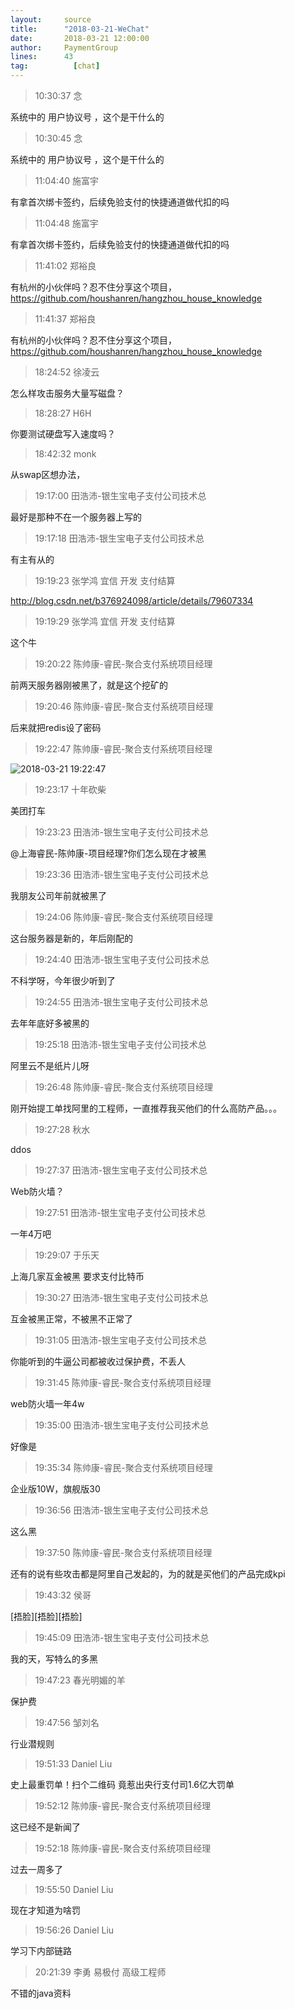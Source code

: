 ```yaml
---
layout:     source 
title:      "2018-03-21-WeChat"
date:       2018-03-21 12:00:00
author:     PaymentGroup
lines:      43 
tag:		  [chat]
---
```

> 10:30:37  念  
   
系统中的 用户协议号 ，这个是干什么的  
   
> 10:30:45  念  
   
系统中的 用户协议号 ，这个是干什么的  
   
> 11:04:40  施富宇  
   
有拿首次绑卡签约，后续免验支付的快捷通道做代扣的吗  
   
> 11:04:48  施富宇  
   
有拿首次绑卡签约，后续免验支付的快捷通道做代扣的吗  
   
> 11:41:02  郑裕良  
   
有杭州的小伙伴吗？忍不住分享这个项目，https://github.com/houshanren/hangzhou_house_knowledge  
   
> 11:41:37  郑裕良  
   
有杭州的小伙伴吗？忍不住分享这个项目，https://github.com/houshanren/hangzhou_house_knowledge  
   
> 18:24:52  徐凌云  
   
怎么样攻击服务大量写磁盘？  
   
> 18:28:27  H6H  
   
你要测试硬盘写入速度吗？  
   
> 18:42:32  monk  
   
从swap区想办法，  
   
> 19:17:00  田浩沛-银生宝电子支付公司技术总  
   
最好是那种不在一个服务器上写的  
   
> 19:17:18  田浩沛-银生宝电子支付公司技术总  
   
有主有从的  
   
> 19:19:23  张学鸿 宜信 开发 支付结算   
   
http://blog.csdn.net/b376924098/article/details/79607334  
   
> 19:19:29  张学鸿 宜信 开发 支付结算   
   
这个牛  
   
> 19:20:22  陈帅康-睿民-聚合支付系统项目经理  
   
前两天服务器刚被黑了，就是这个挖矿的  
   
> 19:20:46  陈帅康-睿民-聚合支付系统项目经理  
   
后来就把redis设了密码  
   
> 19:22:47  陈帅康-睿民-聚合支付系统项目经理  
   
![2018-03-21 19:22:47](http://static.cocolian.org/img/20180321_192247.png) 
   
> 19:23:17  十年砍柴  
   
美团打车  
   
> 19:23:23  田浩沛-银生宝电子支付公司技术总  
   
@上海睿民-陈帅康-项目经理?你们怎么现在才被黑  
   
> 19:23:36  田浩沛-银生宝电子支付公司技术总  
   
我朋友公司年前就被黑了  
   
> 19:24:06  陈帅康-睿民-聚合支付系统项目经理  
   
这台服务器是新的，年后刚配的  
   
> 19:24:40  田浩沛-银生宝电子支付公司技术总  
   
不科学呀，今年很少听到了  
   
> 19:24:55  田浩沛-银生宝电子支付公司技术总  
   
去年年底好多被黑的  
   
> 19:25:18  田浩沛-银生宝电子支付公司技术总  
   
阿里云不是纸片儿呀  
   
> 19:26:48  陈帅康-睿民-聚合支付系统项目经理  
   
刚开始提工单找阿里的工程师，一直推荐我买他们的什么高防产品。。。  
   
> 19:27:28  秋水  
   
ddos  
   
> 19:27:37  田浩沛-银生宝电子支付公司技术总  
   
Web防火墙？  
   
> 19:27:51  田浩沛-银生宝电子支付公司技术总  
   
一年4万吧  
   
> 19:29:07  于乐天  
   
上海几家互金被黑 要求支付比特币  
   
> 19:30:27  田浩沛-银生宝电子支付公司技术总  
   
互金被黑正常，不被黑不正常了  
   
> 19:31:05  田浩沛-银生宝电子支付公司技术总  
   
你能听到的牛逼公司都被收过保护费，不丢人  
   
> 19:31:45  陈帅康-睿民-聚合支付系统项目经理  
   
web防火墙一年4w  
   
> 19:35:00  田浩沛-银生宝电子支付公司技术总  
   
好像是  
   
> 19:35:34  陈帅康-睿民-聚合支付系统项目经理  
   
企业版10W，旗舰版30  
   
> 19:36:56  田浩沛-银生宝电子支付公司技术总  
   
这么黑  
   
> 19:37:50  陈帅康-睿民-聚合支付系统项目经理  
   
还有的说有些攻击都是阿里自己发起的，为的就是买他们的产品完成kpi  
   
> 19:43:32  侯哥  
   
[捂脸][捂脸][捂脸]  
   
> 19:45:09  田浩沛-银生宝电子支付公司技术总  
   
我的天，写特么的多黑  
   
> 19:47:23  春光明媚的羊  
   
保护费  
   
> 19:47:56  邹刘名  
   
行业潜规则  
   
> 19:51:33  Daniel Liu  
   
史上最重罚单！扫个二维码 竟惹出央行支付司1.6亿大罚单  
   
> 19:52:12  陈帅康-睿民-聚合支付系统项目经理  
   
这已经不是新闻了  
   
> 19:52:18  陈帅康-睿民-聚合支付系统项目经理  
   
过去一周多了  
   
> 19:55:50  Daniel Liu  
   
现在才知道为啥罚  
   
> 19:56:26  Daniel Liu  
   
学习下内部链路  
   
> 20:21:39  李勇 易极付 高级工程师  
   
不错的java资料  
   
